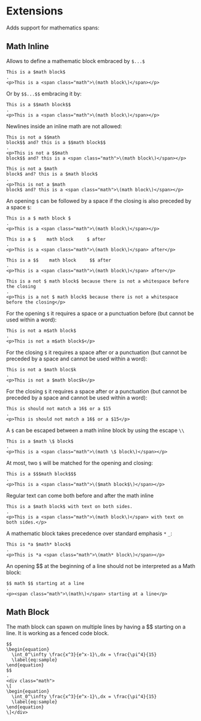 # Extensions

Adds support for mathematics spans:

## Math Inline
 
Allows to define a mathematic block embraced by `$...$`

```````````````````````````````` example
This is a $math block$
.
<p>This is a <span class="math">\(math block\)</span></p>
````````````````````````````````

Or by `$$...$$` embracing it by:

```````````````````````````````` example
This is a $$math block$$
.
<p>This is a <span class="math">\(math block\)</span></p>
````````````````````````````````

Newlines inside an inline math are not allowed:

```````````````````````````````` example
This is not a $$math 
block$$ and? this is a $$math block$$
.
<p>This is not a $$math
block$$ and? this is a <span class="math">\(math block\)</span></p>
````````````````````````````````

```````````````````````````````` example
This is not a $math 
block$ and? this is a $math block$
.
<p>This is not a $math
block$ and? this is a <span class="math">\(math block\)</span></p>
````````````````````````````````
An opening `$` can be followed by a space if the closing is also preceded by a space `$`:

```````````````````````````````` example
This is a $ math block $
.
<p>This is a <span class="math">\(math block\)</span></p>
````````````````````````````````

```````````````````````````````` example
This is a $    math block     $ after
.
<p>This is a <span class="math">\(math block\)</span> after</p>
````````````````````````````````

```````````````````````````````` example
This is a $$    math block     $$ after
.
<p>This is a <span class="math">\(math block\)</span> after</p>
````````````````````````````````

```````````````````````````````` example
This is a not $ math block$ because there is not a whitespace before the closing
.
<p>This is a not $ math block$ because there is not a whitespace before the closing</p>
````````````````````````````````

For the opening `$` it requires a space or a punctuation before (but cannot be used within a word):

```````````````````````````````` example
This is not a m$ath block$
.
<p>This is not a m$ath block$</p>
````````````````````````````````

For the closing `$` it requires a space after or a punctuation (but cannot be preceded by a space and cannot be used within a word):

```````````````````````````````` example
This is not a $math bloc$k
.
<p>This is not a $math bloc$k</p>
````````````````````````````````

For the closing `$` it requires a space after or a punctuation (but cannot be preceded by a space and cannot be used within a word):

```````````````````````````````` example
This is should not match a 16$ or a $15
.
<p>This is should not match a 16$ or a $15</p>
````````````````````````````````

A `$` can be escaped between a math inline block by using the escape `\\` 

```````````````````````````````` example
This is a $math \$ block$
.
<p>This is a <span class="math">\(math \$ block\)</span></p>
````````````````````````````````

At most, two `$` will be matched for the opening and closing:

```````````````````````````````` example
This is a $$$math block$$$
.
<p>This is a <span class="math">\($math block$\)</span></p>
````````````````````````````````

Regular text can come both before and after the math inline

```````````````````````````````` example
This is a $math block$ with text on both sides.
.
<p>This is a <span class="math">\(math block\)</span> with text on both sides.</p>
````````````````````````````````
A mathematic block takes precedence over standard emphasis `*` `_`:

```````````````````````````````` example
This is *a $math* block$
.
<p>This is *a <span class="math">\(math* block\)</span></p>
````````````````````````````````
An opening $$ at the beginning of a line should not be interpreted as a Math block:

```````````````````````````````` example
$$ math $$ starting at a line
.
<p><span class="math">\(math\)</span> starting at a line</p>
````````````````````````````````

## Math Block

The math block can spawn on multiple lines by having a $$ starting on a line.
It is working as a fenced code block.

```````````````````````````````` example
$$
\begin{equation}
  \int_0^\infty \frac{x^3}{e^x-1}\,dx = \frac{\pi^4}{15}
  \label{eq:sample}
\end{equation}
$$
.
<div class="math">
\[
\begin{equation}
  \int_0^\infty \frac{x^3}{e^x-1}\,dx = \frac{\pi^4}{15}
  \label{eq:sample}
\end{equation}
\]</div>
````````````````````````````````
